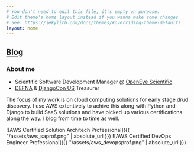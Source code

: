 ```yaml
---
# You don't need to edit this file, it's empty on purpose.
# Edit theme's home layout instead if you wanna make some changes
# See: https://jekyllrb.com/docs/themes/#overriding-theme-defaults
layout: home
---
```


<h2>
<a href="/blog">Blog</a>
</h2>

<h3>About me</h3>

-   Scientific Software Development Manager @ [OpenEye Scientific](https://www.eyesopen.com)
-   [DEFNA](https://defna.org) & [DjangoCon US](https://djangocon.us) Treasurer

The focus of my work is on cloud computing solutions for early stage drud discovery. I use AWS extentively to achive this along with Python and Django to build SaaS solutions and have picked up
various certifications along the way. I blog from time to time as well.

![AWS Certified Solution Architech Professional]({{ "/assets/aws_saprof.png" | absolute_url }})
![AWS Certified DevOps Engineer Professional]({{ "/assets/aws_devopsprof.png" | absolute_url }})